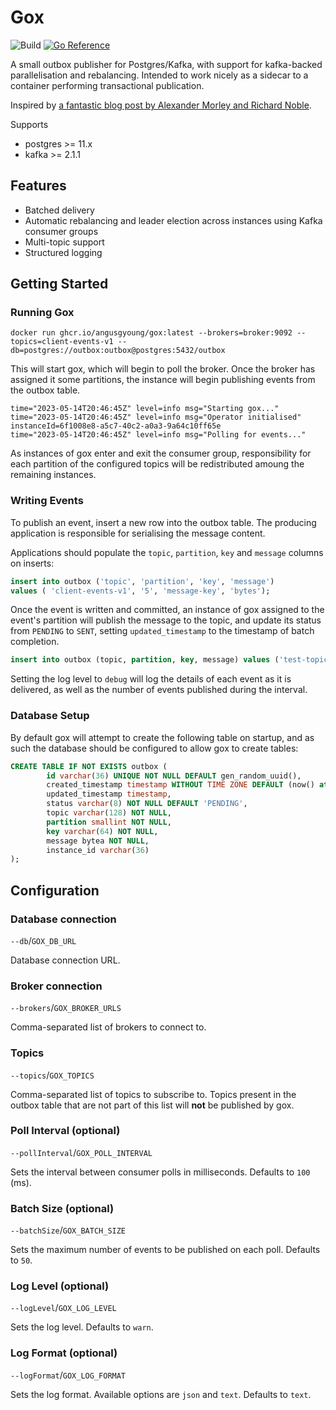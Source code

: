 # Gox
![Build](https://github.com/angusgyoung/gox/actions/workflows/build.yml/badge.svg?branch=main)
[![Go Reference](https://pkg.go.dev/badge/github.com/angusgyoung/gox.svg)](https://pkg.go.dev/github.com/angusgyoung/gox)


A small outbox publisher for Postgres/Kafka, with support for kafka-backed parallelisation and rebalancing. Intended to work nicely as a sidecar to a container performing transactional publication.

Inspired by [a fantastic blog post by Alexander Morley and Richard Noble](https://medium.com/babylon-technology-blog/distributed-outbox-event-publishing-pattern-with-kafka-and-sidecars-c57350c0ff7c).


Supports

- postgres >= 11.x
- kafka >= 2.1.1

## Features
- Batched delivery
- Automatic rebalancing and leader election
across instances using Kafka consumer groups
- Multi-topic support
- Structured logging

## Getting Started

### Running Gox

```shell
docker run ghcr.io/angusgyoung/gox:latest --brokers=broker:9092 --topics=client-events-v1 --db=postgres://outbox:outbox@postgres:5432/outbox
```

This will start gox, which will begin to poll the broker. Once the broker has assigned it some partitions, the instance will begin publishing events from the outbox table. 

```
time="2023-05-14T20:46:45Z" level=info msg="Starting gox..."
time="2023-05-14T20:46:45Z" level=info msg="Operator initialised" instanceId=6f1008e8-a5c7-40c2-a0a3-9a64c10ff65e
time="2023-05-14T20:46:45Z" level=info msg="Polling for events..."
```
As instances of gox enter and exit the consumer group, responsibility for each partition of the configured topics will be redistributed amoung the remaining instances. 

### Writing Events

To publish an event, insert a new row into the outbox table. The producing application is responsible for serialising the message content.

Applications should populate the `topic`, `partition`, `key` and `message` columns on inserts:

```sql
insert into outbox ('topic', 'partition', 'key', 'message')
values ( 'client-events-v1', '5', 'message-key', 'bytes');
```

Once the event is written and committed, an instance of gox assigned to the event's partition will publish the
message to the topic, and update its status from `PENDING` to `SENT`, setting `updated_timestamp`
to the timestamp of batch completion.

```sql
insert into outbox (topic, partition, key, message) values ('test-topic-a', generate_series(0, 9), gen_random_uuid(), 'abc');
```

Setting the log level to `debug` will log the details of each event as it is delivered, as well as the number of events published during the interval.

### Database Setup

By default gox will attempt to create the following table on startup, and as such the database should be configured to allow gox to create tables:

```sql
CREATE TABLE IF NOT EXISTS outbox (
		id varchar(36) UNIQUE NOT NULL DEFAULT gen_random_uuid(),
		created_timestamp timestamp WITHOUT TIME ZONE DEFAULT (now() at time zone 'utc'),
		updated_timestamp timestamp,
		status varchar(8) NOT NULL DEFAULT 'PENDING',
		topic varchar(128) NOT NULL,
		partition smallint NOT NULL,
		key varchar(64) NOT NULL,
		message bytea NOT NULL,
		instance_id varchar(36)
);
```

## Configuration

### Database connection
`--db`/`GOX_DB_URL`

Database connection URL. 

### Broker connection
`--brokers`/`GOX_BROKER_URLS`

Comma-separated list of brokers to connect to. 

### Topics
`--topics`/`GOX_TOPICS`

Comma-separated list of topics to subscribe to. Topics present in the outbox table that are not part of this list will **not** be published by gox.

### Poll Interval (optional)
`--pollInterval`/`GOX_POLL_INTERVAL`

Sets the interval between consumer polls in milliseconds. Defaults to `100` (ms).

### Batch Size (optional)
`--batchSize`/`GOX_BATCH_SIZE`

Sets the maximum number of events to be published on each poll. Defaults to `50`.

### Log Level (optional)
`--logLevel`/`GOX_LOG_LEVEL`

Sets the log level. Defaults to `warn`.

### Log Format (optional)
`--logFormat`/`GOX_LOG_FORMAT`

Sets the log format. Available options are `json` and `text`. Defaults to `text`.